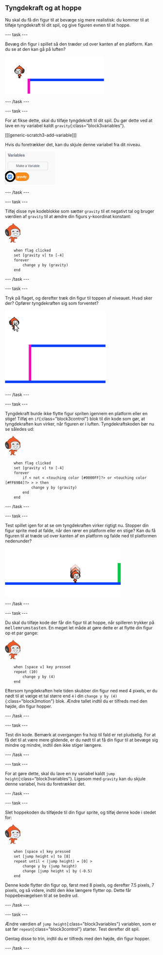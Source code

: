 ## Tyngdekraft og at hoppe

Nu skal du få din figur til at bevæge sig mere realistisk: du kommer til at tilføje tyngdekraft til dit spil, og give figuren evnen til at hoppe.

--- task ---

Bevæg din figur i spillet så den træder ud over kanten af en platform. Kan du se at den kan gå på luften?

![screenshot](images/dodge-no-gravity.png)

--- /task ---

--- task ---

For at fikse dette, skal du tilføje tyngdekraft til dit spil. Du gør dette ved at lave en ny variabel kaldt `gravity`{:class="block3variables"}.

[[[generic-scratch3-add-variable]]]

Hvis du foretrækker det, kan du skjule denne variabel fra dit niveau.

![screenshot](images/dodge-gravity-annotated.png)

--- /task ---

--- task ---

Tilføj disse nye kodeblokke som sætter `gravity` til et negativt tal og bruger værdien af `gravity` til at ændre din figurs y-koordinat konstant:

![pico gå sprite](images/pico_walking_sprite.png)

```blocks3
	when flag clicked
	set [gravity v] to [-4]
	forever
		change y by (gravity)
	end
```

--- /task ---

--- task ---

Tryk på flaget, og derefter træk din figur til toppen af niveauet. Hvad sker der? Opfører tyngdekraften sig som forventet?

![screenshot](images/dodge-gravity-drag.png)

--- /task ---

--- task ---

Tyngdekraft burde ikke flytte figur spriten igennem en platform eller en stige! Tilføj en `if`{:class="block3control"} blok til din kode som gør, at tyngdekraften kun virker, når figuren er i luften. Tyngdekraftskoden bør nu se således ud:

![pico gå sprite](images/pico_walking_sprite.png)

```blocks3
	when flag clicked
	set [gravity v] to [-4]
	forever
		if < not < <touching color [#0000FF]?> or <touching color [#FF69B4]?> > > then
			change y by (gravity)
		end
	end
```

--- /task ---

--- task ---

Test spillet igen for at se om tyngdekraften virker rigtigt nu. Stopper din figur sprite med at falde, når den rører en platform eller en stige? Kan du få figuren til at træde ud over kanten af en platform og falde ned til platformen nedenunder?

![screenshot](images/dodge-gravity-test.png)

--- /task ---

--- task ---

Du skal du tilføje kode der får din figur til at hoppe, når spilleren trykker på <kbd>mellemrumstasten</kbd>. En meget let måde at gøre dette er at flytte din figur op et par gange:

![pico gå sprite](images/pico_walking_sprite.png)

```blocks3
	when [space v] key pressed
	repeat (10)
		change y by (4)
	end
```

Eftersom tyngdekraften hele tiden skubber din figur ned med 4 pixels, er du nødt til at vælge et tal større end `4` i din `change y by (4)`{:class="block3motion"} blok. Ændre tallet indtil du er tilfreds med den højde, din figur hopper.

--- /task ---

--- task ---

Test din kode. Bemærk at overgangen fra hop til fald er ret pludselig. For at få det til at være mere glidende, er du nødt til at få din figur til at bevæge sig mindre og mindre, indtil den ikke stiger længere.

--- /task ---

--- task ---

For at gøre dette, skal du lave en ny variabel kaldt `jump height`{:class="block3variables"}. Ligesom med `gravity` kan du skjule denne variabel, hvis du foretrækker det.

--- /task ---

--- task ---

Slet hoppekoden du tilføjede til din figur sprite, og tilføj denne kode i stedet for:

![pico gå sprite](images/pico_walking_sprite.png)

```blocks3
	when [space v] key pressed
	set [jump height v] to [8]
	repeat until < (jump height) = [0] >
		change y by (jump height)
		change [jump height v] by (-0.5)
	end
```

Denne kode flytter din figur op, først med 8 pixels, og derefter 7.5 pixels, 7 pixels, og så videre, indtil den ikke længere flytter op. Dette får hoppebevægelsen til at se bedre ud.

--- /task ---

--- task ---

Ændre værdien af `jump height`{:class="block3variables"} variablen, som er sat før `repeat`{:class="block3control"} starter. Test derefter dit spil.

Gentag disse to trin, indtil du er tilfreds med den højde, din figur hopper.

--- /task ---
